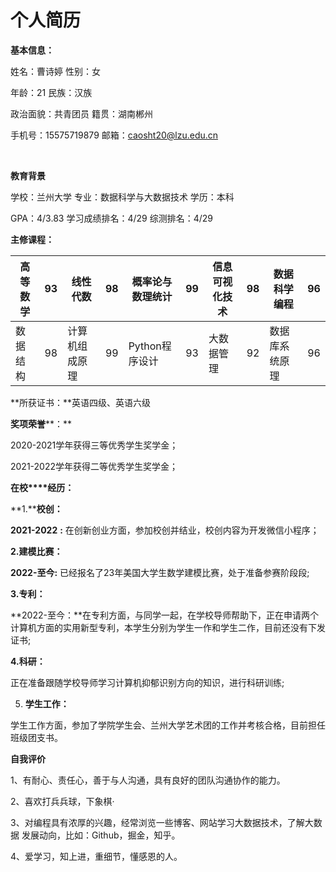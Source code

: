 # **个人简历**

**基本信息：**

姓名：曹诗婷 								性别：女

年龄：21									民族：汉族	

政治面貌：共青团员							籍贯：湖南郴州	

手机号：15575719879	            			邮箱：caosht20@lzu.edu.cn	

​							

**教育背景**

学校：兰州大学			专业：数据科学与大数据技术		 学历：本科

 

GPA：4/3.83				学习成绩排名：4/29					 综测排名：4/29

**主修课程：**

| 高等数学 | 93   | 线性代数       | 98   | 概率论与数理统计 | 99   | 信息可视化技术 | 98   | 数据科学编程   | 96   |
| -------- | ---- | -------------- | ---- | ---------------- | ---- | -------------- | ---- | -------------- | ---- |
| 数据结构 | 98   | 计算机组成原理 | 99   | Python程序设计   | 93   | 大数据管理     | 92   | 数据库系统原理 | 96   |

 

**所获证书：**英语四级、英语六级					

**奖项荣誉****：**

2020-2021学年获得三等优秀学生奖学金；

2021-2022学年获得二等优秀学生奖学金；

 

**在校****经历：**

**1.****校创：**

**2021-2022** **:** 在创新创业方面，参加校创并结业，校创内容为开发微信小程序；

 

**2.建模比赛：**

**2022-至今:** 已经报名了23年美国大学生数学建模比赛，处于准备参赛阶段段;

 

 

**3.专利：**

**2022-至今：**在专利方面，与同学一起，在学校导师帮助下，正在申请两个计算机方面的实用新型专利，本学生分别为学生一作和学生二作，目前还没有下发证书;

 

**4.科研：**

正在准备跟随学校导师学习计算机抑郁识别方向的知识，进行科研训练;

5. **学生工作：**

学生工作方面，参加了学院学生会、兰州大学艺术团的工作并考核合格，目前担任班级团支书。

**自我评价**

1、有耐心、责任心，善于与人沟通，具有良好的团队沟通协作的能力。

2、喜欢打兵兵球，下象棋·

3、对编程具有浓厚的兴趣，经常浏览一些博客、网站学习大数据技术，了解大数据	   发展动向，比如：Github，掘金，知乎。

4、爱学习，知上进，重细节，懂感恩的人。